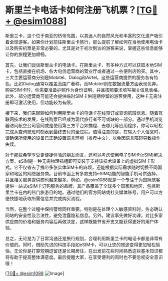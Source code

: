 # 斯里兰卡电话卡如何注册飞机票？[[TG💪+ @esim1088](https://t.me/s/esim1088)]

斯里兰卡，这个位于南亚的热带岛国，以其迷人的自然风光和丰富的文化遗产吸引着全球游客。如果你计划前往斯里兰卡旅行，那么提前了解如何在当地使用电话卡以及购买机票是非常必要的。尤其是对于初次到访的游客来说，掌握这些信息能够让你的旅程更加顺畅。

首先，让我们谈谈斯里兰卡的电话卡。在斯里兰卡，有多种方式可以获取本地SIM卡，包括直接在机场、各大电信运营商的营业厅或者通过一些便利店购买。其中，三大主要运营商分别是Mobitel、Dialog和Airtel。这些运营商提供的服务各有特色，比如Dialog通常以覆盖范围广著称，而Mobitel则在数据流量方面表现优异。购买SIM卡时，你需要准备护照作为身份证明，并且按照要求填写相关信息表格。此外，部分运营商可能还会提供临时SIM卡供短期停留的游客使用，这种卡无需注册即可激活使用，但功能较为有限。

接下来，我们来聊聊如何利用斯里兰卡的电话卡在线预订或查询航班信息。随着互联网技术的发展，在线购票已经成为现代旅行者不可或缺的一部分。通过手机浏览器访问航空公司官网或是使用第三方平台如携程、去哪儿等应用程序，你可以轻松完成从查询航班时刻表到最终支付的全过程。值得注意的是，在输入个人信息时，请确保所使用的设备已正确设置语言环境（推荐中文），以免因语言障碍导致操作失误。

对于那些希望享受更便捷体验的朋友而言，还可以考虑使用电子SIM卡(eSIM)解决方案。eSIM是一种无需物理插槽即可安装于支持该技术设备上的虚拟SIM卡形式。它不仅省去了携带多张实体SIM卡的麻烦，还能根据实际需求随时切换不同国家和地区的网络服务商。目前市面上有多款支持eSIM功能的智能手机可供选择，并且相关服务提供商也越来越多。例如，@esim1088就是一个专注于为国际旅客提供一站式eSIM卡订购服务的品牌，其产品覆盖了全球多个国家和地区，包括斯里兰卡在内的热门旅游目的地。通过他们的官方网站或社交媒体账号，用户可以方便快捷地获取所需信息并完成购买流程。

当然，在整个过程中保持警惕同样重要。特别是在处理个人敏感资料时，务必确认网站的安全性及合法性，避免泄露隐私信息。另外，建议事先做好功课，对比多家供应商的价格和服务内容后再做决定，这样既能节省开支又能获得更好的用户体验。

总之，无论是为了日常沟通还是旅行规划，合理利用斯里兰卡的电话卡都是非常有价值的。同时，借助先进的科技手段如eSIM卡，可以让您的旅途变得更加轻松愉快。无论你是打算短期逗留还是长期居住，在出发前花些时间熟悉这些基本知识都将有助于提高整体满意度。最后提醒大家，在享受便利的同时也不要忽视安全意识哦！

[[TG💪+ @esim1088](https://t.me/s/esim1088) ![Image](https://i.postimg.cc/4NQfJmqS/Snipaste-2025-05-13-00-14-12.png)]
